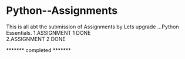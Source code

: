 # Python--Assignments
This is all abt the submission of Assignments by Lets upgrade ...Python Essentials.
1.ASSIGNMENT 1 DONE
<br>
2.ASSIGNMENT 2 DONE



******* completed *******
